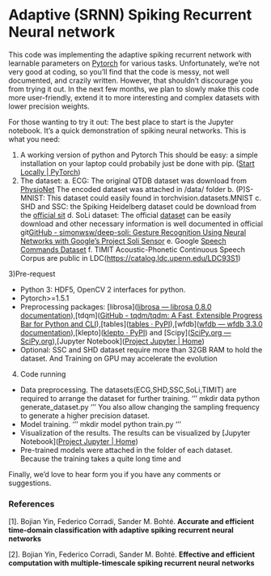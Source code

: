 # Adaptive (SRNN) Spiking Recurrent  Neural network 

This code was implementing the adaptive spiking recurrent network with learnable parameters on [Pytorch]([PyTorch](https://pytorch.org/)) for various tasks. 
Unfortunately, we’re not very good at coding, so you’ll find that the code is messy, not well documented, and crazily written. However, that shouldn’t discourage you from trying it out. In the next few months, we plan to slowly make this code more user-friendly, extend it to more interesting and complex datasets with lower precision weights.



For those wanting to try it out: The best place to start is the Jupyter notebook. It’s a quick demonstration of spiking neural networks.
This is what you need:
1) A working version of python and Pytorch This should be easy: a simple installation on your laptop could probabily just be done with pip. ([Start Locally | PyTorch](https://pytorch.org/get-started/locally/))
2) The dataset: 
	a. ECG: The original QTDB dataset was download from [PhysioNet](https://physionet.org/content/qtdb/1.0.0/) The encoded dataset was attached in /data/ folder 
  	b. (P)S-MNIST: This dataset could easily found in torchvision.datasets.MNIST
 	c. SHD and SSC: the Spiking Heidelberg dataset could be download from the [official sit]( https://compneuro.net/datasets/)
	d. SoLi dataset: The official   [dataset](https://polybox.ethz.ch/index.php/s/wG93iTUdvRU8EaT)  can be easily download and other necessary information is well documented in official git[GitHub - simonwsw/deep-soli: Gesture Recognition Using Neural Networks with Google’s Project Soli Sensor](https://github.com/simonwsw/deep-soli)
	e. Google [Speech Commands Dataset](http://download.tensorflow.org/data/speech_commands_v0.01.tar.gz) 
	f. TIMIT Acoustic-Phonetic Continuous Speech Corpus
 are public in LDC(https://catalog.ldc.upenn.edu/LDC93S1)

3)Pre-request

- Python 3: HDF5, OpenCV 2 interfaces for python.
- Pytorch>=1.5.1
- Preprocessing packages: [librosa]([librosa — librosa 0.8.0 documentation](https://librosa.org/doc/latest/index.html)),[tdqm]([GitHub - tqdm/tqdm: A Fast, Extensible Progress Bar for Python and CLI](https://github.com/tqdm/tqdm)),[tables]([tables · PyPI](https://pypi.org/project/tables/)),[wfdb]([wfdb — wfdb 3.3.0 documentation](https://wfdb.readthedocs.io/en/latest/)),[klepto]([klepto · PyPI](https://pypi.org/project/klepto/)) and [Scipy]([SciPy.org — SciPy.org](https://www.scipy.org/index.html)),[Jupyter Notebook]([Project Jupyter | Home](https://jupyter.org/))
- Optional: SSC and SHD dataset require more than 32GB RAM to hold the dataset. And Training on GPU may accelerate the evolution

4) Code running
* Data preprocessing. The datasets(ECG,SHD,SSC,SoLi,TIMIT) are required to arrange the dataset for further training. 
‘’’
mkdir  data
python generate_dataset.py
‘’’
You also allow changing the sampling frequency to generate a higher precision dataset. 
* Model training. 
‘’’
mkdir  model
python train.py
‘’’
* Visualization of the results. The results can be visualized by [Jupyter Notebook]([Project Jupyter | Home](https://jupyter.org/))
* Pre-trained models were attached in the folder of each dataset. Because the training takes a quite long time and 


Finally, we’d love to hear form you if you have any comments or suggestions.

### References


[1]. Bojian Yin, Federico Corradi, Sander M. Bohté. **Accurate and efficient time-domain classification with adaptive spiking recurrent neural networks**

[2]. Bojian Yin, Federico Corradi, Sander M. Bohté. **Effective and efficient computation with multiple-timescale spiking recurrent neural networks**


